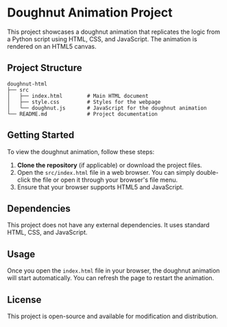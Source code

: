 # Doughnut Animation Project

This project showcases a doughnut animation that replicates the logic from a Python script using HTML, CSS, and JavaScript. The animation is rendered on an HTML5 canvas.

## Project Structure

```
doughnut-html
├── src
│   ├── index.html        # Main HTML document
│   ├── style.css         # Styles for the webpage
│   └── doughnut.js       # JavaScript for the doughnut animation
└── README.md             # Project documentation
```

## Getting Started

To view the doughnut animation, follow these steps:

1. **Clone the repository** (if applicable) or download the project files.
2. Open the `src/index.html` file in a web browser. You can simply double-click the file or open it through your browser's file menu.
3. Ensure that your browser supports HTML5 and JavaScript.

## Dependencies

This project does not have any external dependencies. It uses standard HTML, CSS, and JavaScript.

## Usage

Once you open the `index.html` file in your browser, the doughnut animation will start automatically. You can refresh the page to restart the animation.

## License

This project is open-source and available for modification and distribution.